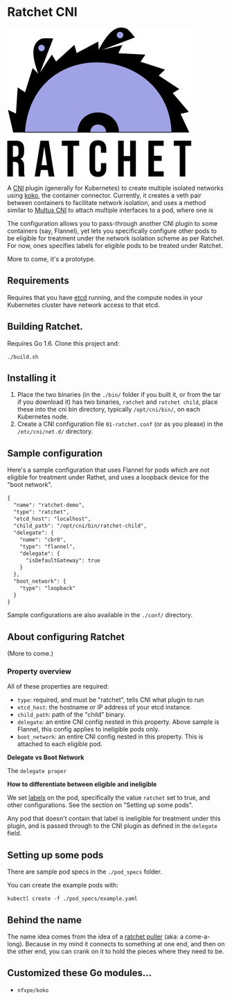 # Ratchet CNI

![ratchet_logo][ratchet_logo]

A [CNI](https://github.com/containernetworking/cni) plugin (generally for Kubernetes) to create multiple isolated networks using [koko](https://github.com/redhat-nfvpe/koko), the container connector. Currently, it creates a veth pair between containers to facilitate network isolation, and uses a method similar to [Multus CNI](https://github.com/Intel-Corp/multus-cni) to attach multiple interfaces to a pod, where one is 

The configuration allows you to pass-through another CNI plugin to some containers (say, Flannel), yet lets you specifically configure other pods to be eligible for treatment under the network isolation scheme as per Ratchet. For now, ones specifies labels for eligible pods to be treated under Ratchet.

More to come, it's a prototype.

## Requirements

Requires that you have [etcd](https://github.com/coreos/etcd) running, and the compute nodes in your Kubernetes cluster have network access to that etcd.

## Building Ratchet.

Requires Go 1.6. Clone this project and:

```
./build.sh
```

## Installing it

1. Place the two binaries (in the `./bin/` folder if you built it, or from the tar if you download it) has two binaries, `ratchet` and `ratchet child`, place these into the cni bin directory, typically `/opt/cni/bin/`, on each Kubernetes node.
2. Create a CNI configuration file `01-ratchet.conf` (or as you please) in the `/etc/cni/net.d/` directory.

## Sample configuration

Here's a sample configuration that uses Flannel for pods which are not eligible for treatment under Rathet, and uses a loopback device for the "boot network".

```
{
  "name": "ratchet-demo",
  "type": "ratchet",
  "etcd_host": "localhost",
  "child_path": "/opt/cni/bin/ratchet-child",
  "delegate": {
    "name": "cbr0",
    "type": "flannel",
    "delegate": {
      "isDefaultGateway": true
    }
  },
  "boot_network": {
    "type": "loopback"
  }
}
```

Sample configurations are also available in the `./conf/` directory.

## About configuring Ratchet

(More to come.)

### Property overview

All of these properties are required:

* `type`: required, and must be "ratchet", tells CNI what plugin to run
* `etcd_host`: the hostname or IP address of your etcd instance.
* `child_path`: path of the "child" binary.
* `delegate`: an entire CNI config nested in this property. Above sample is Flannel, this config applies to ineligible pods only.
* `boot_network`: an entire CNI config nested in this property. This is attached to each eligible pod.

**Delegate vs Boot Network**

The `delegate proper`

**How to differentiate between eligible and ineligible**

We set [labels](https://kubernetes.io/docs/concepts/overview/working-with-objects/labels/) on the pod, specifically the value `ratchet` set to true, and other configurations. See the section on "Setting up some pods".

Any pod that doesn't contain that label is ineligible for treatment under this plugin, and is passed through to the CNI plugin as defined in the `delegate` field.

## Setting up some pods

There are sample pod specs in the `./pod_specs` folder.

You can create the example pods with:

```
kubectl create -f ./pod_specs/example.yaml
```

## Behind the name

The name idea comes from the idea of a [ratchet puller](https://en.wikipedia.org/wiki/Come-A-Long) (aka: a come-a-long). Because in my mind it connects to something at one end, and then on the other end, you can crank on it to hold the pieces where they need to be.

## Customized these Go modules...

* `nfvpe/koko`


[ratchet_logo]: docs/ratchet.png